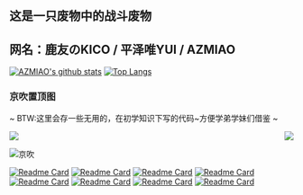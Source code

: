## 这是一只废物中的战斗废物

## 网名：鹿友のKICO / 平泽唯YUI / AZMIAO
[![AZMIAO's github stats](https://github-readme-stats.vercel.app/api?username=azmiao&theme=buefy&show_icons=true)](https://github.com/azmiao/github-readme-stats)       [![Top Langs](https://github-readme-stats.vercel.app/api/top-langs/?username=azmiao&langs_count=3&card_width=350)](https://github.com/azmiao/github-readme-stats)

### 京吹置顶图
~ BTW:这里会存一些无用的，在初学知识下写的代码~方便学弟学妹们借鉴 ~

<a href="https://github.com/azmiao/destiny2_hoshino_plugin">
  <img align="center" src="https://github-readme-stats.vercel.app/api/pin/?username=azmiao&repo=destiny2_hoshino_plugin" />
</a>
<a href="https://github.com/azmiao/destiny2_hoshino_plugin">
  <img align="right" src="https://github-readme-stats.vercel.app/api/pin/?username=azmiao&repo=destiny2_hoshino_plugin" />
</a>

![京吹](https://cdn.jsdelivr.net/gh/azmiao/picture-bed/img/1624068645766.png)

[![Readme Card](https://github-readme-stats.vercel.app/api/pin/?username=azmiao&repo=destiny2_hoshino_plugin)](https://github.com/azmiao/destiny2_hoshino_plugin)       [![Readme Card](https://github-readme-stats.vercel.app/api/pin/?username=azmiao&repo=HFUT_cpdaily_auto_for_hoshino)](https://github.com/azmiao/HFUT_cpdaily_auto_for_hoshino)
[![Readme Card](https://github-readme-stats.vercel.app/api/pin/?username=azmiao&repo=umamusume_news)](https://github.com/azmiao/umamusume_news)       [![Readme Card](https://github-readme-stats.vercel.app/api/pin/?username=pcrbot&repo=clan_search_tw)](https://github.com/pcrbot/clan_search_tw)
[![Readme Card](https://github-readme-stats.vercel.app/api/pin/?username=azmiao&repo=auto_submit_for_HFUT)](https://github.com/azmiao/auto_submit_for_HFUT)       [![Readme Card](https://github-readme-stats.vercel.app/api/pin/?username=azmiao&repo=bluearchive_hoshino_plugin)](https://github.com/azmiao/bluearchive_hoshino_plugin)
[![Readme Card](https://github-readme-stats.vercel.app/api/pin/?username=azmiao&repo=bf_search)](https://github.com/azmiao/bf_search)       [![Readme Card](https://github-readme-stats.vercel.app/api/pin/?username=azmiao&repo=pcrjjc-tw_for_3_server)](https://github.com/azmiao/pcrjjc-tw_for_3_server)
